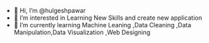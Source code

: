 - 👋 Hi, I’m @hulgeshpawar
- 👀 I’m interested in Learning New Skills and create new application 
- 🌱 I’m currently learning Machine Leaning ,Data Cleaning ,Data Manipulation,Data Visualization ,Web Designing

<!---
hulgeshpawar/hulgeshpawar is a ✨ special ✨ repository because its `README.md` (this file) appears on your GitHub profile.
You can click the Preview link to take a look at your changes.
--->
